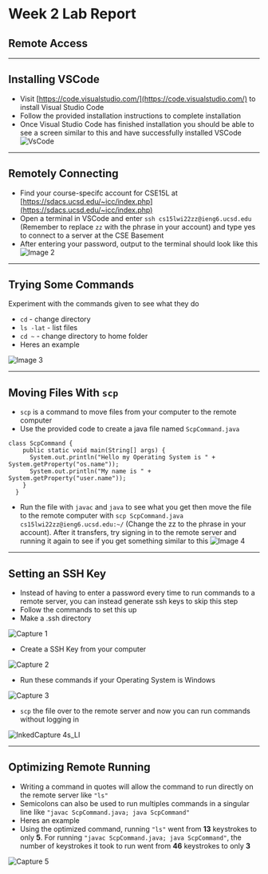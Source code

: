 # Week 2 Lab Report
## **Remote Access**
---

## Installing VSCode
* Visit [https://code.visualstudio.com/](https://code.visualstudio.com/) to install Visual Studio Code
* Follow the provided installation instructions to complete installation
* Once Visual Studio Code has finished installation you should be able to see a screen similar to this and have successfully installed VSCode
![VsCode](https://user-images.githubusercontent.com/97651048/149445811-b387faf3-4e73-4be4-a44b-ff01794d1153.PNG)

---
## Remotely Connecting
* Find your course-specifc account for CSE15L at [https://sdacs.ucsd.edu/~icc/index.php](https://sdacs.ucsd.edu/~icc/index.php)
* Open a terminal in VSCode and enter ```ssh cs15lwi22zz@ieng6.ucsd.edu``` (Remember to replace `zz` with the phrase in your account) and type yes to connect to a server at the CSE Basement
* After entering your password, output to the terminal should look like this
![Image 2](https://user-images.githubusercontent.com/97651048/149445831-4cf1a218-3124-4955-a68a-8561a1265e3a.PNG)

---
## Trying Some Commands
Experiment with the commands given to see what they do
* `cd` - change directory
* `ls -lat` - list files
* `cd ~` - change directory to home folder
* Heres an example

![Image 3](https://user-images.githubusercontent.com/97651048/149446900-da2685c3-49bf-4bcf-b88f-f53afb7c513c.PNG)

---
## Moving Files With `scp`
* `scp` is a command to move files from your computer to the remote computer
* Use the provided code to create a java file named `ScpCommand.java`
``` 
class ScpCommand {
    public static void main(String[] args) {
      System.out.println("Hello my Operating System is " + System.getProperty("os.name"));
      System.out.println("My name is " + System.getProperty("user.name"));
    }
  }
```
* Run the file with `javac` and `java` to see what you get then move the file to the remote computer with `scp ScpCommand.java cs15lwi22zz@ieng6.ucsd.edu:~/` (Change the zz to the phrase in your account). After it transfers, try signing in to the remote server and running it again to see if you get something similar to this
![Image 4](https://user-images.githubusercontent.com/97651048/149448776-6893ebd5-5627-4396-a0c2-84872e49fb6f.PNG)



---
## Setting an SSH Key
* Instead of having to enter a password every time to run commands to a remote server, you can instead generate ssh keys to skip this step
* Follow the commands to set this up
* Make a .ssh directory

![Capture 1](https://user-images.githubusercontent.com/97651048/149584240-fdd2f145-1261-4aa9-9bba-7e9662439f85.PNG)

* Create a SSH Key from your computer 

![Capture 2](https://user-images.githubusercontent.com/97651048/149584135-0f7d95ac-ebbb-4a09-8b37-caa7743f14ce.PNG)

* Run these commands if your Operating System is Windows

![Capture 3](https://user-images.githubusercontent.com/97651048/149584211-ece4ad85-7a07-4da9-9a49-cd94316a3290.PNG)

* `scp` the file over to the remote server and now you can run commands without logging in

![InkedCapture 4s_LI](https://user-images.githubusercontent.com/97651048/149586102-5641d27f-f1ac-488a-bf1c-aaf81d3d77ce.jpg)




---
## Optimizing Remote Running
* Writing a command in quotes will allow the command to run directly on the remote server like `"ls"`
* Semicolons can also be used to run multiples commands in a singular line like `"javac ScpCommand.java; java ScpCommand"`
* Heres an example
* Using the optimized command, running `"ls"` went from **13** keystrokes to only **5**. For running `"javac ScpCommand.java; java ScpCommand"`, the number of keystrokes it took to run went from **46** keystrokes to only **3**

![Capture 5](https://user-images.githubusercontent.com/97651048/149587535-8798ab43-d4f3-49bb-a43d-6e1a6ea16b0b.PNG)


